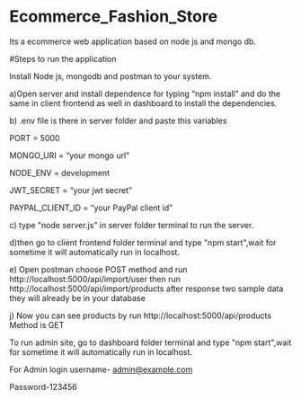 # Ecommerce_Fashion_Store

Its a ecommerce web application  based on node js and mongo db.

#Steps to run the application

Install Node js, mongodb and postman to your system.

a)Open server and install dependence for typing “npm install” and do the same in client frontend as well in dashboard to install the dependencies.

b) .env file is there in server folder and paste this variables 

PORT = 5000

MONGO_URI = “your mongo url”

NODE_ENV = development

JWT_SECRET = “your jwt secret”

PAYPAL_CLIENT_ID = “your PayPal client id”

c) type "node server.js" in server folder terminal to run the server.

d)then go to client frontend folder terminal and type "npm start",wait for sometime it will automatically run in localhost.

e) Open postman choose POST method and run http://localhost:5000/api/import/user then run http://localhost:5000/api/import/products after response two sample data they will already be in your database

j) Now you can see products by run http://localhost:5000/api/products Method is GET

To run admin site, go to dashboard folder terminal and type "npm start",wait for sometime it will automatically run in localhost.


For Admin login username- admin@example.com

Password-123456

